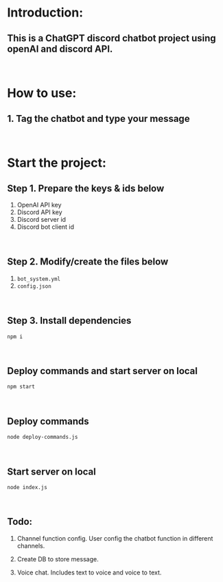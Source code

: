 # Introduction:

## This is a ChatGPT discord chatbot project using openAI and discord API.

<br />

# How to use:

## 1. Tag the chatbot and type your message

<br />

# Start the project:

## Step 1. Prepare the keys & ids below
1. OpenAI API key
2. Discord API key
3. Discord server id
4. Discord bot client id

<br />

## Step 2. Modify/create the files below
1. `bot_system.yml`
2. `config.json`

<br />

## Step 3. Install dependencies

```
npm i
```

<br />

## Deploy commands and start server on local

```
npm start
```

<br />

## Deploy commands
```
node deploy-commands.js
```

<br />

## Start server on local
```
node index.js
```

<br />

## Todo:

1. Channel function config. User config the chatbot function in different channels.

2. Create DB to store message.

3. Voice chat. Includes text to voice and voice to text.

